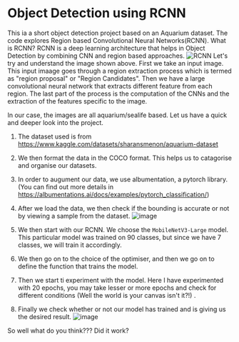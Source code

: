 # Object Detection using RCNN
This ia a short object detection project based on an Aquarium dataset. 
The code explores Region based Convolutional Neural Networks(RCNN). 
What is RCNN?
RCNN is a deep learning architecture that helps in Object Detection by combining CNN and region based approaches.
![RCNN](https://github.com/user-attachments/assets/8e954c34-ecd6-40c9-8ccc-7a0f58c44916)
Let's try and understand the image shown above.
First we take an input image. This input imaage goes through a region extraction process which is termed as "region proposal" or "Region Candidates".
Then we have a large convolutional neural network that extracts different feature from each region.
The last part of the process is the computation of the CNNs and the extraction of the features specific to the image. 

In our case, the images are all aquarium/sealife based. Let us have a quick and deeper look into the project.
1. The dataset used is from  https://www.kaggle.com/datasets/sharansmenon/aquarium-dataset 
2. We then format the data in the COCO format. This helps us to catagorise and organise our datasets.
3. In order to augument our data, we use albumentation, a pytorch library. (You can find out more details in https://albumentations.ai/docs/examples/pytorch_classification/)
4. After we load the data, we then check if the bounding is accurate or not by viewing a sample from the dataset. 
![image](https://github.com/user-attachments/assets/73bcc5f6-5162-4275-96b4-48d8a95c8ce3)


5. We then start with our RCNN. We choose the `MobileNetV3-Large` model. This particular model was trained on 90 classes, but since we have 7 classes, we will train it accordingly.
6. We then go on to the choice of the optimiser, and then we go on to define the function that trains the model.
7. Then we start ti experiment with the model. Here I have experimented with 20 epochs, you may take lesser or more epochs and check for different conditions (Well the world is your canvas isn't it?!) .
8. Finally we check whether or not our model has trained and is giving us the desired result.
![image](https://github.com/user-attachments/assets/d306a067-0da6-4218-b057-1e6abd65b38a)


So well what do you think??? Did it work?
